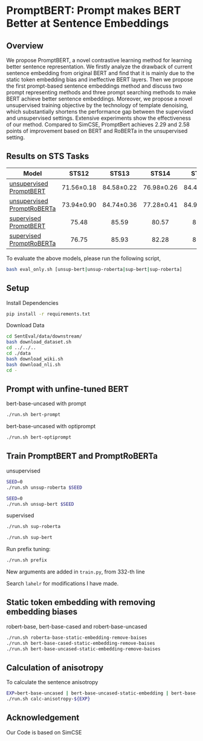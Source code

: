 # PromptBERT: Prompt makes BERT Better at Sentence Embeddings

## Overview
We propose PromptBERT, a novel contrastive learning method for learning better sentence representation. We firstly analyze the drawback of current sentence embedding from original BERT and find that it is mainly due to the static token embedding bias and ineffective BERT layers. Then we propose the first prompt-based sentence embeddings method and discuss two prompt representing methods and three prompt searching methods to make BERT achieve better sentence embeddings. Moreover, we propose a novel unsupervised training objective by the technology of template denoising, which substantially shortens the performance gap between the supervised and unsupervised settings. Extensive experiments show the effectiveness of our method. Compared to SimCSE, PromptBert achieves 2.29 and 2.58 points of improvement based on BERT and RoBERTa in the unsupervised setting.
    
## Results on STS Tasks

| Model                                                                                                                    | STS12      | STS13      | STS14      | STS15      | STS16      | STSb       | SICK-R     | Avg.       |
|--------------------------------------------------------------------------------------------------------------------------|:----------:|:----------:|:----------:|:----------:|:----------:|:----------:|:----------:|:----------:|
| [unsupervised PromptBERT](https://drive.google.com/file/d/1n9FULUIRBhmhvaSQPaOnsudb_CVZyBli/view?usp=sharing)   | 71.56±0.18 | 84.58±0.22 | 76.98±0.26 | 84.47±0.24 | 80.60±0.21 | 81.60±0.22 | 69.87±0.40 | 78.54±0.15 |
| [unsupervised PromptRoBERTa](https://drive.google.com/file/d/16qQst04wAr_i59ZL-79CVXoivec4lZOZ/view?usp=sharing) | 73.94±0.90 | 84.74±0.36 | 77.28±0.41 | 84.99±0.25 | 81.74±0.29 | 81.88±0.37 | 69.50±0.57 | 79.15±0.25 |
| [supervised PromptBERT](https://drive.google.com/file/d/1TtqYSNeMpzQI59tqu3BNWUbnrkWB4GVm/view?usp=sharing)      | 75.48      | 85.59      | 80.57      | 85.99      | 81.08      | 84.56      | 80.52      | 81.97      |
| [supervised PromptRoBERTa](https://drive.google.com/file/d/123wpRkpQr3OrlRuM2ZzeId2Mc-uw3ozY/view?usp=sharing)   | 76.75      | 85.93      | 82.28      | 86.69      | 82.80      | 86.14      | 80.04      | 82.95      |
    
To evaluate the above models, please run the following script, 
```sh
bash eval_only.sh [unsup-bert|unsup-roberta|sup-bert|sup-roberta]
```
## Setup
Install Dependencies

``` sh
pip install -r requirements.txt
```

Download Data

``` sh
cd SentEval/data/downstream/
bash download_dataset.sh
cd ../../..
cd ./data
bash download_wiki.sh
bash download_nli.sh
cd -
```

## Prompt with unfine-tuned BERT

bert-base-uncased with prompt

``` sh
./run.sh bert-prompt
```

bert-base-uncased with optiprompt

``` sh
./run.sh bert-optiprompt
```

## Train PromptBERT and PromptRoBERTa
unsupervised

``` sh
SEED=0
./run.sh unsup-roberta $SEED
```

``` sh
SEED=0
./run.sh unsup-bert $SEED
```
supervised

``` sh
./run.sh sup-roberta 
```

``` sh
./run.sh sup-bert
```

Run prefix tuning:

``` sh
./run.sh prefix
```

New arguments are added in `train.py`, from 332-th line

Search `lahelr` for modifications I have made.
 
## Static token embedding with removing embedding biases
robert-base, bert-base-cased and robert-base-uncased
```sh
./run.sh roberta-base-static-embedding-remove-baises
./run.sh bert-base-cased-static-embedding-remove-baises
./run.sh bert-base-uncased-static-embedding-remove-baises
```
## Calculation of anisotropy
To calculate the sentence anisotropy

```sh
EXP=bert-base-uncased | bert-base-uncased-static-embedding | bert-base-uncased-static-embedding-remove-baises 
./run.sh calc-anisotropy-${EXP}
```

## Acknowledgement
Our Code is based on SimCSE
